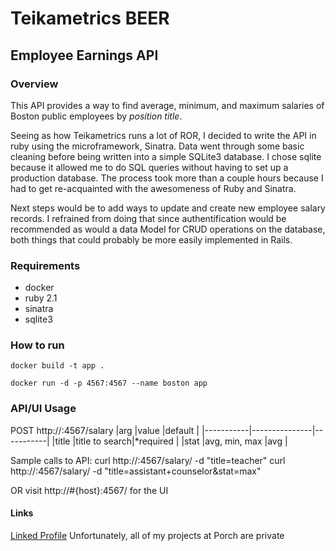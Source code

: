 # Teikametrics BEER
## Employee Earnings API

### Overview
This API provides a way to find average, minimum, and maximum salaries of Boston public employees by *position title*.  

Seeing as how Teikametrics runs a lot of ROR, I decided to write the API in ruby using the microframework, Sinatra.  Data went through some basic cleaning before being written into a simple SQLite3 database.  I chose sqlite because it allowed me to do SQL queries without having to set up a production database.  The process took more than a couple hours because I had to get re-acquainted with the awesomeness of Ruby and Sinatra.

Next steps would be to add ways to update and create new employee salary records. I refrained from doing that since authentification would be recommended as would a data Model for CRUD operations on the database, both things that could probably be more easily implemented in Rails.


### Requirements
* docker
* ruby 2.1
* sinatra
* sqlite3


### How to run
`docker build -t app .`

`docker run -d -p 4567:4567 --name boston app`


### API/UI Usage
POST http://<host>:4567/salary
|arg		|value			|default	|
|-----------|---------------|-----------|
|title  	|title to search|*required	|
|stat   	|avg, min, max  |avg 		|

Sample calls to API:
curl http://<host>:4567/salary/ -d "title=teacher"
curl http://<host>:4567/salary/ -d "title=assistant+counselor&stat=max"

OR visit http://#{host}:4567/ for the UI


#### Links
[Linked Profile](https://www.linkedin.com/in/tylereto)
Unfortunately, all of my projects at Porch are private
